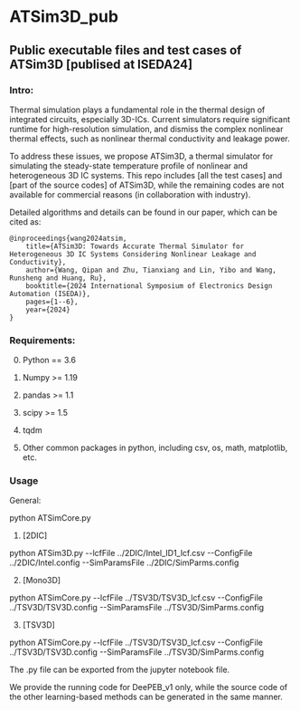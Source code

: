 # ATSim3D_pub

## Public executable files and test cases of ATSim3D [publised at ISEDA24]

### Intro: 

Thermal simulation plays a fundamental role in the thermal design of integrated circuits, especially 3D-ICs. Current simulators require significant runtime for high-resolution simulation, and dismiss the complex nonlinear thermal effects, such as nonlinear thermal conductivity and leakage power. 
    
To address these issues, we propose ATSim3D, a thermal simulator for simulating the steady-state temperature profile of nonlinear and heterogeneous 3D IC systems. This repo includes [all the test cases] and [part of the source codes] of ATSim3D, while the remaining codes are not available for commercial reasons (in collaboration with industry).

Detailed algorithms and details can be found in our paper, which can be cited as:

    @inproceedings{wang2024atsim, 
        title={ATSim3D: Towards Accurate Thermal Simulator for Heterogeneous 3D IC Systems Considering Nonlinear Leakage and Conductivity},
        author={Wang, Qipan and Zhu, Tianxiang and Lin, Yibo and Wang, Runsheng and Huang, Ru},
        booktitle={2024 International Symposium of Electronics Design Automation (ISEDA)},
        pages={1--6},
        year={2024}
    }

### Requirements:

0. Python == 3.6

1. Numpy >= 1.19

2. pandas >= 1.1

3. scipy >= 1.5

4. tqdm

5. Other common packages in python, including csv, os, math, matplotlib, etc. 


### Usage

General:

python ATSimCore.py

1. [2DIC]

python ATSim3D.py --lcfFile ../2DIC/Intel_ID1_lcf.csv --ConfigFile ../2DIC/Intel.config --SimParamsFile ../2DIC/SimParms.config

2. [Mono3D]

python ATSimCore.py --lcfFile ../TSV3D/TSV3D_lcf.csv --ConfigFile ../TSV3D/TSV3D.config --SimParamsFile ../TSV3D/SimParms.config

3. [TSV3D]

python ATSimCore.py --lcfFile ../TSV3D/TSV3D_lcf.csv --ConfigFile ../TSV3D/TSV3D.config --SimParamsFile ../TSV3D/SimParms.config

The .py file can be exported from the jupyter notebook file. 

We provide the running code for DeePEB_v1 only, while the source code of the other learning-based methods can be generated in the same manner.

    